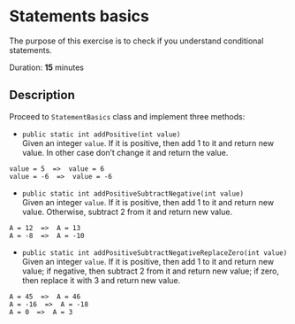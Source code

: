 # Statements basics

The purpose of this exercise is to check if you understand conditional statements.

Duration: **15** minutes

## Description

Proceed to `StatementBasics` class and implement three methods:
- `public static int addPositive(int value)` \
  Given an integer `value`. If it is positive, then add 1 to it and return new value. 
  In other case don’t change it and return the value. 
```
value = 5  =>  value = 6
value = -6  =>  value = -6
```

- `public static int addPositiveSubtractNegative(int value)` \
  Given an integer `value`. If it is positive, then add 1 to it  and return new value. 
  Otherwise, subtract 2 from it  and return new value.
```
A = 12  =>  A = 13
A = -8  =>  A = -10
```

- `public static int addPositiveSubtractNegativeReplaceZero(int value)` \
  Given an integer `value`. If it is positive, then add 1 to it  and return new value; 
  if negative, then subtract 2 from it and return new value; 
  if zero, then replace it with 3 and return new value.
```
A = 45  =>  A = 46
A = -16  =>  A = -18
A = 0  =>  A = 3
```